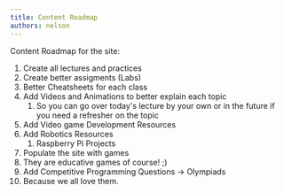 ```yaml
---
title: Content Roadmap
authors: nelson
---
```



Content Roadmap for the site:

1. Create all lectures and practices
2. Create better assigments (Labs)
3. Better Cheatsheets for each class
4. Add Videos and Animations to better explain each topic
   1. So you can go over today's lecture by your own or in the future if you need a refresher on the topic
5. Add Video game Development Resources
6. Add Robotics Resources
   1. Raspberry Pi Projects
7.  Populate the site with games
   2.  They are educative games of course! ;)
8.  Add Competitive Programming Questions -> Olympiads
   3. Because we all love them.